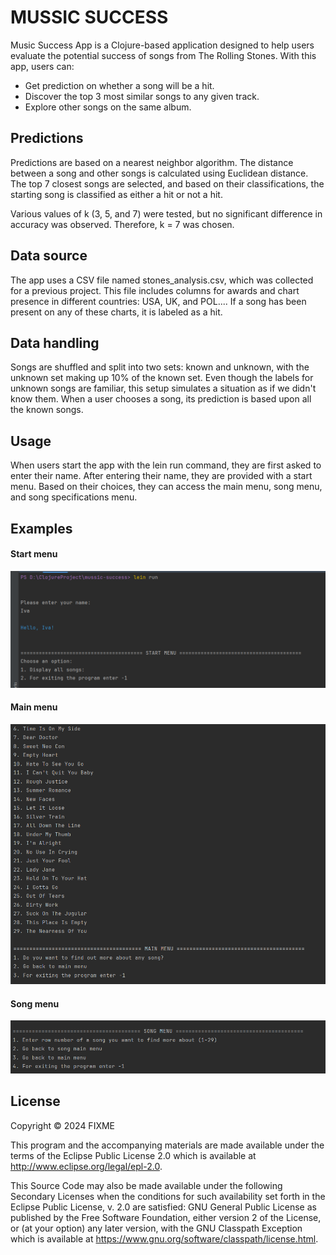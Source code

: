 # MUSSIC SUCCESS
Music Success App is a Clojure-based application designed to help users evaluate the potential success of songs from The Rolling Stones. With this app, users can:
- Get prediction on whether a song will be a hit.
- Discover the top 3 most similar songs to any given track.
- Explore other songs on the same album.
  
## Predictions
Predictions are based on a nearest neighbor algorithm. The distance between a song and other songs is calculated using Euclidean distance. The top 7 closest songs are selected, and based on their classifications, the starting song is classified as either a hit or not a hit.

Various values of k (3, 5, and 7) were tested, but no significant difference in accuracy was observed. Therefore, k = 7 was chosen.

## Data source
The app uses a CSV file named stones_analysis.csv, which was collected for a previous project. This file includes columns for awards and chart presence in different countries: USA, UK, and POL.... 
If a song has been present on any of these charts, it is labeled as a hit.

## Data handling
Songs are shuffled and split into two sets: known and unknown, with the unknown set making up 10% of the known set. Even though the labels for unknown songs are familiar, this setup simulates a situation as if we didn't know them. When a user chooses a song, its prediction is based upon all the known songs.

## Usage
When users start the app with the lein run command, they are first asked to enter their name. After entering their name, they are provided with a start menu. Based on their choices, they can access the main menu, song menu, and song specifications menu.

## Examples
#### Start menu
![start-menu](img/start_menu.png)

#### Main menu
![main-menu](img/main_menu.png)

#### Song menu
![song-menu](img/song_menu.png)


## License

Copyright © 2024 FIXME

This program and the accompanying materials are made available under the
terms of the Eclipse Public License 2.0 which is available at
http://www.eclipse.org/legal/epl-2.0.

This Source Code may also be made available under the following Secondary
Licenses when the conditions for such availability set forth in the Eclipse
Public License, v. 2.0 are satisfied: GNU General Public License as published by
the Free Software Foundation, either version 2 of the License, or (at your
option) any later version, with the GNU Classpath Exception which is available
at https://www.gnu.org/software/classpath/license.html.
